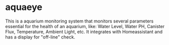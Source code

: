 # aquaeye
This is a aquarium monitoring system that monitors several parameters essential for the health of an aquarium, like: Water Level, Water PH, Canister Flux, Temperature, Ambient Light, etc. It integrates with Homeassistant and has a display for "off-line" check.
